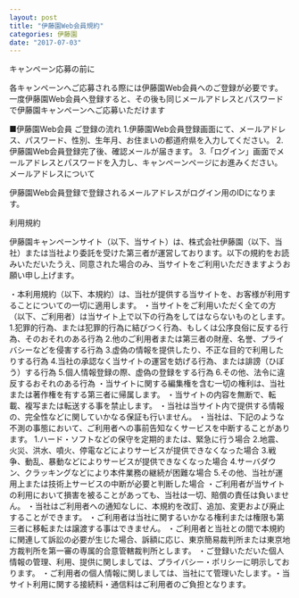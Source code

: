 ```yaml
---
layout: post
title: "伊藤園Web会員規約"
categories: 伊藤園
date: "2017-07-03"
---
```


キャンペーン応募の前に

各キャンペーンへご応募される際には伊藤園Web会員へのご登録が必要です。
一度伊藤園Web会員へ登録すると、その後も同じメールアドレスとパスワードで伊藤園キャンペーンへご応募いただけます

■伊藤園Web会員 ご登録の流れ
1.伊藤園Web会員登録画面にて、メールアドレス、パスワード、性別、生年月、お住まいの都道府県を入力してください。
2.伊藤園Web会員登録完了後、確認メールが届きます。
3.「ログイン」画面でメールアドレスとパスワードを入力し、キャンペーンページにお進みください。
メールアドレスについて

伊藤園Web会員登録で登録されるメールアドレスがログイン用のIDになります。

利用規約

伊藤園キャンペーンサイト（以下、当サイト）は、株式会社伊藤園（以下、当社）または当社より委託を受けた第三者が運営しております。以下の規約をお読みいただいたうえ、同意された場合のみ、当サイトをご利用いただきますようお願い申し上げます。

・本利用規約（以下、本規約）は、当社が提供する当サイトを、お客様が利用することについての一切に適用します。
・当サイトをご利用いただく全ての方（以下、ご利用者）は当サイト上で以下の行為をしてはならないものとします。
1.犯罪的行為、または犯罪的行為に結びつく行為、もしくは公序良俗に反する行為、そのおそれのある行為
2.他のご利用者または第三者の財産、名誉、プライバシーなどを侵害する行為
3.虚偽の情報を提供したり、不正な目的で利用したりする行為
4.当社の承認なく当サイトの運営を妨げる行為、または誹謗（ひぼう）する行為
5.個人情報登録の際、虚偽の登録をする行為
6.その他、法令に違反するおそれのある行為
・当サイトに関する編集権を含む一切の権利は、当社または著作権を有する第三者に帰属します。
・当サイトの内容を無断で、転載、複写または転送する事を禁止します。
・当社は当サイト内で提供する情報の、完全性などに関していかなる保証も行いません。
・当社は、下記のような不測の事態において、ご利用者への事前告知なくサービスを中断することがあります。
1.ハード・ソフトなどの保守を定期的または、緊急に行う場合
2.地震、火災、洪水、噴火、停電などによりサービスが提供できなくなった場合
3.戦争、動乱、暴動などによりサービスが提供できなくなった場合
4.サーバダウン、クラッキングなどにより本件業務の継続が困難な場合
5.その他、当社が運用上または技術上サービスの中断が必要と判断した場合
・ご利用者が当サイトの利用において損害を被ることがあっても、当社は一切、賠償の責任は負いません。
・当社はご利用者への通知なしに、本規約を改訂、追加、変更および廃止することができます。
・ご利用者は当社に関するいかなる権利または権限も第三者に移転または譲渡する事はできません。
・ご利用者と当社との間で本規約に関連して訴訟の必要が生じた場合、訴額に応じ、東京簡易裁判所または東京地方裁判所を第一審の専属的合意管轄裁判所とします。
・ご登録いただいた個人情報の管理、利用、提供に関しましては、プライバシー・ポリシーに明示しております。
・ご利用者の個人情報に関しましては、当社にて管理いたします｡
・当サイト利用に関する接続料・通信料はご利用者のご負担となります。

